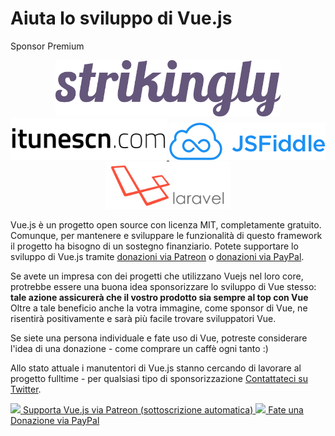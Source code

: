 # Aiuta lo sviluppo di Vue.js

Sponsor Premium

<p style="text-align: center">
  <a href="https://strikingly.com">
      <img width="360px" src="/images/strikingly.png">
  </a>
   <a href="http://itunescn.com">
      <img width="250px" src="/images/itunescn.png">
  </a>
  <a href="https://jsfiddle.net">
    <img width="250px" src="/images/jsfiddle.png">
  </a>
  <a href="https://laravel.com">
      <img width="200px" src="/images/laravel.png">
  </a>
</p>


Vue.js è un progetto open source con licenza MIT, completamente gratuito.
Comunque, per mantenere e sviluppare le funzionalità di questo framework il progetto ha bisogno di un sostegno finanziario. Potete supportare lo sviluppo di Vue.js tramite [donazioni via Patreon](https://www.patreon.com/evanyou) o [donazioni via PayPal](https://www.paypal.me/evanyou).

Se avete un impresa con dei progetti che utilizzano Vuejs nel loro core, protrebbe essere una buona idea sponsorizzare lo sviluppo di Vue stesso: **tale azione assicurerà che il vostro prodotto sia sempre al top con Vue**
Oltre a tale beneficio anche la votra immagine, come sponsor di Vue, ne risentirà positivamente e sarà più facile trovare sviluppatori Vue.

Se siete una persona individuale e fate uso di Vue, potreste considerare l'idea di una donazione - come comprare un caffè ogni tanto :)

Allo stato attuale i manutentori di Vue.js stanno cercando di lavorare al progetto fulltime - per qualsiasi tipo di sponsorizzazione [Contattateci su Twitter](https://twitter.com/youyuxi).

<a href="https://www.patreon.com/evanyou" target="_blank">
  <img style="width:120px" src="https://s3.amazonaws.com/patreon_public_assets/toolbox/patreon.png">
  <span>Supporta Vue.js via Patreon (sottoscrizione automatica)</span>
</a>

<a href="https://www.paypal.me/evanyou" target="_blank">
<img style="width:120px" src="https://www.paypalobjects.com/webstatic/mktg/Logo/pp-logo-200px.png">
  <span>Fate una Donazione via PayPal</span>
</a>